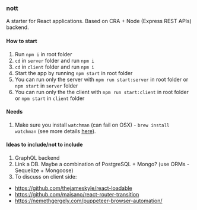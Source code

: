 ### nott

A starter for React applications. Based on CRA + Node (Express REST APIs) backend.

#### How to start

1. Run `npm i` in root folder
2. `cd` in `server` folder and run `npm i`
3. `cd` in `client` folder and run `npm i`
4. Start the app by running `npm start` in root folder
5. You can run only the server with `npm run start:server` in root folder or `npm start` in `server` folder
6. You can run only the the client with `npm run start:client` in root folder or `npm start` in `client` folder

#### Needs

1. Make sure you install `watchman` (can fail on OSX) - `brew install watchman` (see more details [here](https://github.com/facebookincubator/create-react-app/issues/871)).


#### Ideas to include/not to include

1. GraphQL backend
2. Link a DB. Maybe a combination of PostgreSQL + Mongo? (use ORMs - Sequelize + Mongoose)
3. To discuss on client side:
  - https://github.com/thejameskyle/react-loadable
  - https://github.com/maisano/react-router-transition
  - https://nemethgergely.com/puppeteer-browser-automation/ 
